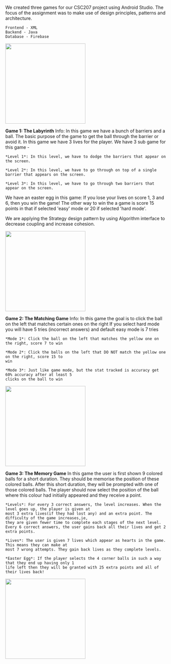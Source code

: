We created three games for our CSC207 project using Android Studio. The focus of the assignment was to make use of design principles, patterns and architecture. 

```
Frontend - XML
Backend - Java
Database - Firebase
```
<img src="https://i.imgur.com/HPaVron.jpg" width="250">

**Game 1: The Labyrinth**
Info: In this game we have a bunch of barriers and a ball. The basic purpose of the game to get the
ball through the barrier or avoid it. In this game we have 3 lives for the player.
We have 3 sub game for this game -

    *Level 1*: In this level, we have to dodge the barriers that appear on the screen.

    *Level 2*: In this level, we have to go through on top of a single barrier that appears on the screen.

    *Level 3*: In this level, we have to go through two barriers that appear on the screen.

We have an easter egg in this game: If you lose your lives on score 1, 3 and 6, then you win the game!
The other way to win the a game is score 15 points in that if selected 'easy' mode or 20 if selected
'hard mode'.

We are applying the Strategy design pattern by using Algorithm interface to decrease coupling and
increase cohesion.

<img src="https://i.imgur.com/ov6d62b.jpg" width="250">

**Game 2: The Matching Game**
Info: In this game the goal is to click the ball on the left that matches certain ones on the right
If you select hard mode you will have 5 tries (incorrect answers) and default easy mode is 7 tries

    *Mode 1*: Click the ball on the left that matches the yellow one on the right, score 7 to win

    *Mode 2*: Click the balls on the left that DO NOT match the yellow one on the right, score 15 to
    win

    *Mode 3*: Just like game mode, but the stat tracked is accuracy get 60% accuracy after at least 5
    clicks on the ball to win

<img src="https://i.imgur.com/esc2nLy.jpg" width="250">

**Game 3: The Memory Game**
In this game the user is first shown 9 colored balls for a short duration.
They should be memorise the position of these colored balls. After this short duration, they will be
prompted with one of those colored balls. The player should now select the position of the ball
where this colour had initially appeared and they receive a point.

```
*Levels*: For every 3 correct answers, the level increases. When the level goes up, the player is given at
most 3 extra lives(if they had lost any) and an extra point. The difficulty of the game increases,ie,
they are given fewer time to complete each stages of the next level.
Every 6 correct answers, the user gains back all their lives and get 2 extra points.

*Lives*: The user is given 7 lives which appear as hearts in the game. This means they can make at
most 7 wrong attempts. They gain back lives as they complete levels.

*Easter Egg*: If the player selects the 4 corner balls in such a way that they end up having only 1
life left then they will be granted with 25 extra points and all of their lives back!
```

<img src="https://i.imgur.com/PkKDthT.jpg" width="250">
